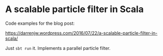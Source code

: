 # A scalable particle filter in Scala

Code examples for the blog post: 

https://darrenjw.wordpress.com/2016/07/22/a-scalable-particle-filter-in-scala/

Just `sbt run` it. Implements a parallel particle filter.







